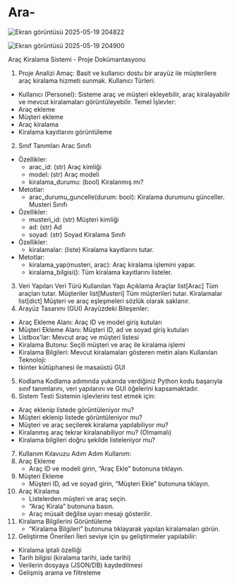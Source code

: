 # Ara-

![Ekran görüntüsü 2025-05-19 204822](https://github.com/user-attachments/assets/64670d4c-6980-4b8b-ae8e-856247002b0e)


![Ekran görüntüsü 2025-05-19 204900](https://github.com/user-attachments/assets/cd6504a7-8bcd-402b-aab2-65d7af2045e3)

Araç Kiralama Sistemi - Proje Dokümantasyonu
1. Proje Analizi Amaç:
Basit ve kullanıcı dostu bir arayüz ile müşterilere araç kiralama hizmeti sunmak.
Kullanıcı Türleri:
- Kullanıcı (Personel): Sisteme araç ve müşteri ekleyebilir, araç kiralayabilir ve mevcut kiralamaları görüntüleyebilir.
 Temel İşlevler:
- Araç ekleme
- Müşteri ekleme
- Araç kiralama
- Kiralama kayıtlarını görüntüleme
2. Sınıf Tanımları
 Arac Sınıfı
- Özellikler:
  - arac_id: (str) Araç kimliği
  - model: (str) Araç modeli
  - kiralama_durumu: (bool) Kiralanmış mı?
- Metotlar:
  - arac_durumu_guncelle(durum: bool): Kiralama durumunu günceller.
 Musteri Sınıfı
- Özellikler:
  - musteri_id: (str) Müşteri kimliği
  - ad: (str) Ad
  - soyad: (str) Soyad
 Kiralama Sınıfı
- Özellikler:
  - kiralamalar: (liste) Kiralama kayıtlarını tutar.
- Metotlar:
  - kiralama_yap(musteri, arac): Araç kiralama işlemini yapar.
  - kiralama_bilgisi(): Tüm kiralama kayıtlarını listeler.
3. Veri Yapıları
Veri Türü	Kullanılan Yapı	Açıklama
Araçlar	list[Arac]	Tüm araçları tutar.
Müşteriler	list[Musteri]	Tüm müşterileri tutar.
Kiralamalar	list[dict]	Müşteri ve araç eşleşmeleri sözlük olarak saklanır.
4. Arayüz Tasarımı (GUI)
Arayüzdeki Bileşenler:
- Araç Ekleme Alanı: Araç ID ve model giriş kutuları
- Müşteri Ekleme Alanı: Müşteri ID, ad ve soyad giriş kutuları
- Listbox'lar: Mevcut araç ve müşteri listesi
- Kiralama Butonu: Seçili müşteri ve araç ile kiralama işlemi
- Kiralama Bilgileri: Mevcut kiralamaları gösteren metin alanı
Kullanılan Teknoloji:
- tkinter kütüphanesi ile masaüstü GUI
5. Kodlama
Kodlama adımında yukarıda verdiğiniz Python kodu başarıyla sınıf tanımlarını, veri yapılarını ve GUI öğelerini kapsamaktadır.
6. Sistem Testi
Sistemin işlevlerini test etmek için:
- Araç eklenip listede görüntüleniyor mu?
- Müşteri eklenip listede görüntüleniyor mu?
- Müşteri ve araç seçilerek kiralama yapılabiliyor mu?
- Kiralanmış araç tekrar kiralanabiliyor mu? (Olmamalı)
- Kiralama bilgileri doğru şekilde listeleniyor mu?
7. Kullanım Kılavuzu
Adım Adım Kullanım:
1. Araç Ekleme
   - Araç ID ve modeli girin, “Araç Ekle” butonuna tıklayın.
2. Müşteri Ekleme
   - Müşteri ID, ad ve soyad girin, “Müşteri Ekle” butonuna tıklayın.
3. Araç Kiralama
   - Listelerden müşteri ve araç seçin.
   - “Araç Kirala” butonuna basın.
   - Araç müsait değilse uyarı mesajı gösterilir.
4. Kiralama Bilgilerini Görüntüleme
   - “Kiralama Bilgileri” butonuna tıklayarak yapılan kiralamaları görün.
8. Geliştirme Önerileri
İleri seviye için şu geliştirmeler yapılabilir:
- Kiralama iptali özelliği
- Tarih bilgisi (kiralama tarihi, iade tarihi)
- Verilerin dosyaya (JSON/DB) kaydedilmesi
- Gelişmiş arama ve filtreleme
